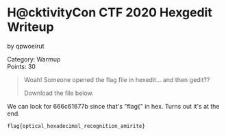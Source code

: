 # H@cktivityCon CTF 2020 Hexgedit Writeup
by qpwoeirut

Category: Warmup<br>
Points: 30<br>

> Woah! Someone opened the flag file in hexedit... and then gedit??
>
> Download the file below.


We can look for 666c61677b since that's "flag{" in hex.
Turns out it's at the end.

`flag{optical_hexadecimal_recognition_amirite}`